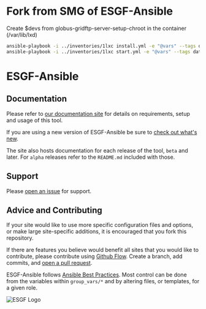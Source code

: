 # Fork from SMG of ESGF-Ansible

Create $devs from globus-gridftp-server-setup-chroot in the container (/var/lib/lxd)

```bash
ansible-playbook -i ../inventories/1lxc install.yml -e "@vars" --tags data
ansible-playbook -i ../inventories/1lxc start.yml -e "@vars" --tags data
```

# ESGF-Ansible
## Documentation

Please refer to [our documentation site](https://esgf.github.io/esgf-ansible/) for details on requirements, setup and usage of this tool. 

If you are using a new version of ESGF-Ansible be sure to [check out what's new](https://esgf.github.io/esgf-ansible/whatsnew/whatsnew.html).

The site also hosts documentation for each release of the tool, `beta` and later. For `alpha` releases refer to the `README.md` included with those.

## Support

Please [open an issue](https://github.com/ESGF/esgf-ansible/issues/new/choose) for support.

## Advice and Contributing

If your site would like to use more specific configuration files and options, or make large site-specific additions, it is encouraged that you fork this repository.  

If there are features you believe would benefit all sites that you would like to contribute, please contribute using [Github Flow](https://guides.github.com/introduction/flow/). Create a branch, add commits, and [open a pull request](https://github.com/ESGF/esgf-ansible/compare).

ESGF-Ansible follows [Ansible Best Practices](https://docs.ansible.com/ansible/latest/user_guide/playbooks_best_practices.html). Most control can be done from the variables within `group_vars/*` and by altering files, or templates, for a given role. 

<img src="https://esgf.llnl.gov/media/images/logos/esgf.png" alt="ESGF Logo"/>
